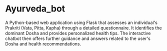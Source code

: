 # Ayurveda_bot
A Python-based web application using Flask that assesses an individual's Prakriti (Vata, Pitta, Kapha) through a detailed questionnaire. It identifies the dominant Dosha and provides personalized health tips. The interactive chatbot then offers further guidance and answers related to the user's Dosha and health recommendations.  
